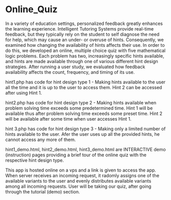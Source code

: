 # Online_Quiz
In a variety of education settings, personalized feedback greatly enhances the learning experience. Intelligent Tutoring Systems provide real-time feedback, but they typically rely on the student to self diagnose the need for help, which may cause an under- or overuse of hints. Consequently, we examined how changing the availability of hints affects their use. In order to do this, we developed an online, multiple choice quiz with five mathematical logic problems. Each problem has two, increasingly specific hints available, and hints are made available through one of various different hint design strategies. After running a user study, we evaluated how feedback availability affects the count, frequency, and timing of its use.  

hint1.php has code for hint design type 1 - Making hints available to the user all the time and it is up to the user to access them. Hint 2 can be accessed after using Hint 1.    

hint2.php has code for hint design type 2 - Making hints available when problem solving time exceeds some predetermined time.   Hint 1 will be available thus after problem solving time exceeds some preset time. Hint 2 will be available after some time when user accesses Hint 1.    

hint 3.php has code for hint design type 3 - Making only a limited number of hints available to the user. Afer the user uses up all the provided hints, he cannot access any more of them.

hint1_demo.html, hint2_demo.html, hint3_demo.html are INTERACTIVE demo (instruction) pages providing a brief tour of the online quiz with the respective hint design type.      

This app is hosted online on a vps and a link is given to access the app. When server receives an incoming request, it radomly assigns one of the available variants to the user and evenly distributes available variants among all incoming requests. User will be taking our quiz, after going through the tutorial (demo) section.     
